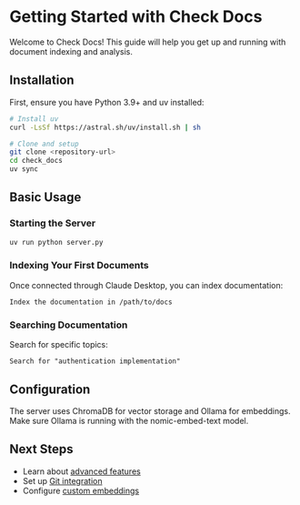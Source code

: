 # Getting Started with Check Docs

Welcome to Check Docs! This guide will help you get up and running with document indexing and analysis.

## Installation

First, ensure you have Python 3.9+ and uv installed:

```bash
# Install uv
curl -LsSf https://astral.sh/uv/install.sh | sh

# Clone and setup
git clone <repository-url>
cd check_docs
uv sync
```

## Basic Usage

### Starting the Server

```bash
uv run python server.py
```

### Indexing Your First Documents

Once connected through Claude Desktop, you can index documentation:

```
Index the documentation in /path/to/docs
```

### Searching Documentation

Search for specific topics:

```
Search for "authentication implementation"
```

## Configuration

The server uses ChromaDB for vector storage and Ollama for embeddings. Make sure Ollama is running with the nomic-embed-text model.

## Next Steps

- Learn about [advanced features](./advanced-features.md)
- Set up [Git integration](./git-integration.md)
- Configure [custom embeddings](./embeddings.md)